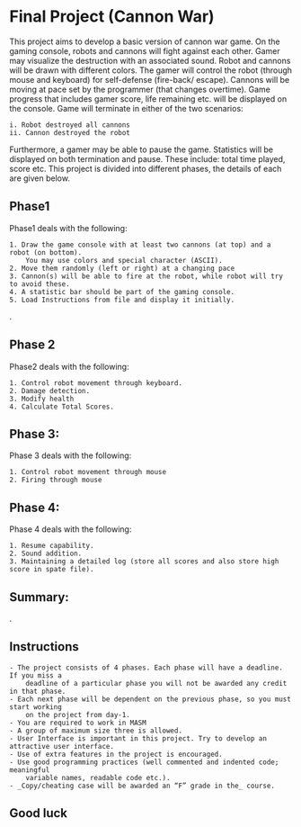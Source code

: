 # Final Project (Cannon War)

This project aims to develop a basic version of cannon war game. On the gaming console,
robots and cannons will fight against each other. Gamer may visualize the destruction with an
associated sound. Robot and cannons will be drawn with different colors. The gamer will
control the robot (through mouse and keyboard) for self-defense (fire-back/ escape). Cannons
will be moving at pace set by the programmer (that changes overtime). Game progress that
includes gamer score, life remaining etc. will be displayed on the console. Game will
terminate in either of the two scenarios:

```
i. Robot destroyed all cannons
ii. Cannon destroyed the robot
```
Furthermore, a gamer may be able to pause the game. Statistics will be displayed on both
termination and pause. These include: total time played, score etc. This project is divided into
different phases, the details of each are given below.

## Phase1 

Phase1 deals with the following:
```
1. Draw the game console with at least two cannons (at top) and a robot (on bottom).
    You may use colors and special character (ASCII).
2. Move them randomly (left or right) at a changing pace
3. Cannon(s) will be able to fire at the robot, while robot will try to avoid these.
4. A statistic bar should be part of the gaming console.
5. Load Instructions from file and display it initially.
```
.

## Phase 2

Phase2 deals with the following:
```
1. Control robot movement through keyboard.
2. Damage detection.
3. Modify health
4. Calculate Total Scores.
```
## Phase 3:

Phase 3 deals with the following:
```
1. Control robot movement through mouse
2. Firing through mouse
```
## Phase 4:

Phase 4 deals with the following:
```
1. Resume capability.
2. Sound addition.
3. Maintaining a detailed log (store all scores and also store high score in spate file).
```

## Summary:

.

## Instructions
```
- The project consists of 4 phases. Each phase will have a deadline. If you miss a
    deadline of a particular phase you will not be awarded any credit in that phase.
- Each next phase will be dependent on the previous phase, so you must start working
    on the project from day-1.
- You are required to work in MASM
- A group of maximum size three is allowed.
- User Interface is important in this project. Try to develop an attractive user interface.
- Use of extra features in the project is encouraged.
- Use good programming practices (well commented and indented code; meaningful
    variable names, readable code etc.).
- _Copy/cheating case will be awarded an “F” grade in the_ course.
```
## Good luck




